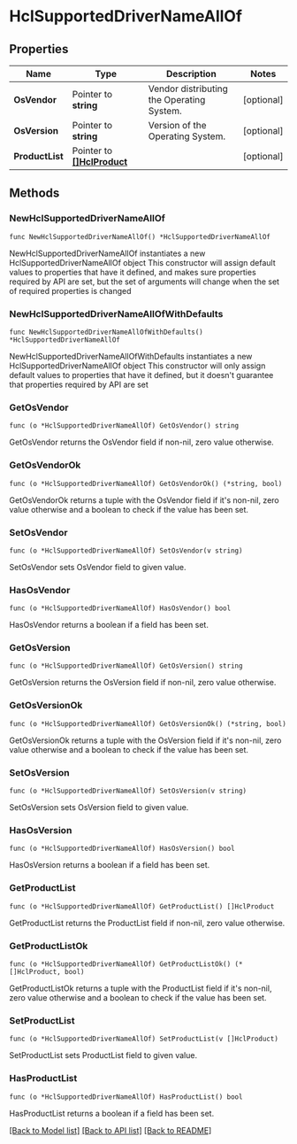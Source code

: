 # HclSupportedDriverNameAllOf

## Properties

Name | Type | Description | Notes
------------ | ------------- | ------------- | -------------
**OsVendor** | Pointer to **string** | Vendor distributing the Operating System. | [optional] 
**OsVersion** | Pointer to **string** | Version of the Operating System. | [optional] 
**ProductList** | Pointer to [**[]HclProduct**](hcl.Product.md) |  | [optional] 

## Methods

### NewHclSupportedDriverNameAllOf

`func NewHclSupportedDriverNameAllOf() *HclSupportedDriverNameAllOf`

NewHclSupportedDriverNameAllOf instantiates a new HclSupportedDriverNameAllOf object
This constructor will assign default values to properties that have it defined,
and makes sure properties required by API are set, but the set of arguments
will change when the set of required properties is changed

### NewHclSupportedDriverNameAllOfWithDefaults

`func NewHclSupportedDriverNameAllOfWithDefaults() *HclSupportedDriverNameAllOf`

NewHclSupportedDriverNameAllOfWithDefaults instantiates a new HclSupportedDriverNameAllOf object
This constructor will only assign default values to properties that have it defined,
but it doesn't guarantee that properties required by API are set

### GetOsVendor

`func (o *HclSupportedDriverNameAllOf) GetOsVendor() string`

GetOsVendor returns the OsVendor field if non-nil, zero value otherwise.

### GetOsVendorOk

`func (o *HclSupportedDriverNameAllOf) GetOsVendorOk() (*string, bool)`

GetOsVendorOk returns a tuple with the OsVendor field if it's non-nil, zero value otherwise
and a boolean to check if the value has been set.

### SetOsVendor

`func (o *HclSupportedDriverNameAllOf) SetOsVendor(v string)`

SetOsVendor sets OsVendor field to given value.

### HasOsVendor

`func (o *HclSupportedDriverNameAllOf) HasOsVendor() bool`

HasOsVendor returns a boolean if a field has been set.

### GetOsVersion

`func (o *HclSupportedDriverNameAllOf) GetOsVersion() string`

GetOsVersion returns the OsVersion field if non-nil, zero value otherwise.

### GetOsVersionOk

`func (o *HclSupportedDriverNameAllOf) GetOsVersionOk() (*string, bool)`

GetOsVersionOk returns a tuple with the OsVersion field if it's non-nil, zero value otherwise
and a boolean to check if the value has been set.

### SetOsVersion

`func (o *HclSupportedDriverNameAllOf) SetOsVersion(v string)`

SetOsVersion sets OsVersion field to given value.

### HasOsVersion

`func (o *HclSupportedDriverNameAllOf) HasOsVersion() bool`

HasOsVersion returns a boolean if a field has been set.

### GetProductList

`func (o *HclSupportedDriverNameAllOf) GetProductList() []HclProduct`

GetProductList returns the ProductList field if non-nil, zero value otherwise.

### GetProductListOk

`func (o *HclSupportedDriverNameAllOf) GetProductListOk() (*[]HclProduct, bool)`

GetProductListOk returns a tuple with the ProductList field if it's non-nil, zero value otherwise
and a boolean to check if the value has been set.

### SetProductList

`func (o *HclSupportedDriverNameAllOf) SetProductList(v []HclProduct)`

SetProductList sets ProductList field to given value.

### HasProductList

`func (o *HclSupportedDriverNameAllOf) HasProductList() bool`

HasProductList returns a boolean if a field has been set.


[[Back to Model list]](../README.md#documentation-for-models) [[Back to API list]](../README.md#documentation-for-api-endpoints) [[Back to README]](../README.md)


